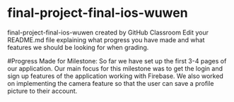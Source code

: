 # final-project-final-ios-wuwen
final-project-final-ios-wuwen created by GitHub Classroom
Edit your README.md file explaining what progress you have made and what features we should be looking for when grading. 

#Progress Made for Milestone:
So far we have set up the first 3-4 pages of our application. Our main focus for this milestone was to get the login and 
sign up features of the application working with Firebase. We also worked on implementing the camera feature so that the 
user can save a profile picture to their account. 
